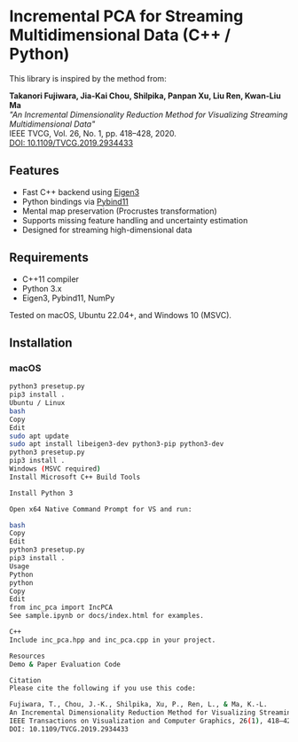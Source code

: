 # Incremental PCA for Streaming Multidimensional Data (C++ / Python)

This library is inspired by the method from:

**Takanori Fujiwara, Jia-Kai Chou, Shilpika, Panpan Xu, Liu Ren, Kwan-Liu Ma**  
_"An Incremental Dimensionality Reduction Method for Visualizing Streaming Multidimensional Data"_  
IEEE TVCG, Vol. 26, No. 1, pp. 418–428, 2020.  
[DOI: 10.1109/TVCG.2019.2934433](https://doi.org/10.1109/TVCG.2019.2934433)

## Features

- Fast C++ backend using [Eigen3](https://eigen.tuxfamily.org/)
- Python bindings via [Pybind11](https://github.com/pybind/pybind11)
- Mental map preservation (Procrustes transformation)
- Supports missing feature handling and uncertainty estimation
- Designed for streaming high-dimensional data

## Requirements

- C++11 compiler
- Python 3.x
- Eigen3, Pybind11, NumPy

Tested on macOS, Ubuntu 22.04+, and Windows 10 (MSVC).

## Installation

### macOS

```bash
python3 presetup.py
pip3 install .
Ubuntu / Linux
bash
Copy
Edit
sudo apt update
sudo apt install libeigen3-dev python3-pip python3-dev
python3 presetup.py
pip3 install .
Windows (MSVC required)
Install Microsoft C++ Build Tools

Install Python 3

Open x64 Native Command Prompt for VS and run:

bash
Copy
Edit
python3 presetup.py
pip3 install .
Usage
Python
python
Copy
Edit
from inc_pca import IncPCA
See sample.ipynb or docs/index.html for examples.

C++
Include inc_pca.hpp and inc_pca.cpp in your project.

Resources
Demo & Paper Evaluation Code

Citation
Please cite the following if you use this code:

Fujiwara, T., Chou, J.-K., Shilpika, Xu, P., Ren, L., & Ma, K.-L.
An Incremental Dimensionality Reduction Method for Visualizing Streaming Multidimensional Data
IEEE Transactions on Visualization and Computer Graphics, 26(1), 418–428, 2020.
DOI: 10.1109/TVCG.2019.2934433
